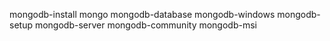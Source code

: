 mongodb-install
mongo
mongodb-database
mongodb-windows
mongodb-setup
mongodb-server
mongodb-community
mongodb-msi